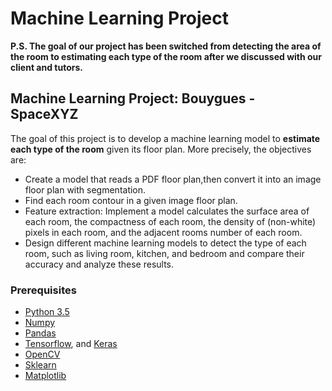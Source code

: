 # Machine Learning Project #
**P.S. The goal of our project has been switched from detecting the area of the room to estimating each type of the room after we discussed with our client and tutors.**

## Machine Learning Project: Bouygues - SpaceXYZ ## 
The goal of this project is to develop a machine learning model to **estimate each type of the room** given its floor plan. More precisely, the objectives are:
* Create a model that reads a PDF floor plan,then convert it into an image floor plan with segmentation.
* Find each room contour in a given image floor plan.
*  Feature extraction: Implement a model calculates
the surface area of each room, the compactness of
each room, the density of (non-white) pixels in
each room, and the adjacent rooms number of
each room.
* Design different machine learning models to
detect the type of each room, such as living room,
kitchen, and bedroom and compare their accuracy
and analyze these results.

### Prerequisites
* [Python 3.5](https://www.python.org/downloads/release/python-350/) 
* [Numpy](http://www.numpy.org/)
* [Pandas](https://pandas.pydata.org/)
* [Tensorflow](https://www.tensorflow.org/), and [Keras](https://keras.io/)
* [OpenCV](https://opencv-python-tutroals.readthedocs.io/en/latest/index.html)
* [Sklearn](https://scikit-learn.org/stable/)
* [Matplotlib](https://matplotlib.org/)
